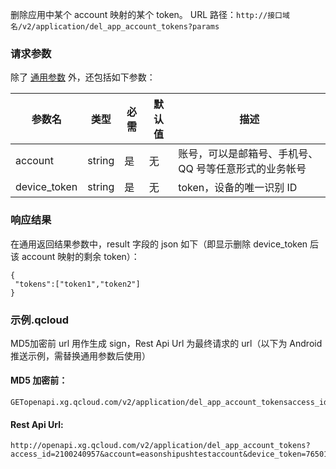 删除应用中某个 account 映射的某个 token。
URL 路径：`http://接口域名/v2/application/del_app_account_tokens?params`

### 请求参数
除了 [通用参数](https://github.com/tencentyun/tac-documents/blob/master/%E4%BD%BF%E7%94%A8%E6%96%87%E6%A1%A3/%E9%80%9A%E7%9F%A5%E6%8E%A8%E9%80%81%20Messaging%20%E9%9B%86%E6%88%90%E6%8C%87%E5%8D%97/%E6%9C%8D%E5%8A%A1%E7%AB%AFAPI%E6%8E%A5%E5%85%A5/Rest%20API%20%E4%BD%BF%E7%94%A8%E6%8C%87%E5%8D%97/%E9%80%9A%E7%94%A8%E5%8F%82%E6%95%B0.md) 外，还包括如下参数：

|参数名	|类型	|必需|	默认值|	描述|
|-|-|-|-|-|
|account	|string|	是|	无|	账号，可以是邮箱号、手机号、QQ 号等任意形式的业务帐号|
|device_token	|string	|是|	无|	token，设备的唯一识别 ID|

### 响应结果
在通用返回结果参数中，result 字段的 json 如下（即显示删除 device_token 后该 account 映射的剩余 token）：
```
{
 "tokens":["token1","token2"]
}
```

### 示例.qcloud
MD5加密前 url 用作生成 sign，Rest Api Url 为最终请求的 url（以下为 Android 推送示例，需替换通用参数后使用）
#### MD5 加密前：
```
GETopenapi.xg.qcloud.com/v2/application/del_app_account_tokensaccess_id=2100240957account=easonshipushtestaccountdevice_token=76501cd0277cdcef4d8499784a819d4772e0fddetimestamp=1502361905f255184d160bad51b88c31627bbd9530
```
#### Rest Api Url:

```
http://openapi.xg.qcloud.com/v2/application/del_app_account_tokens?access_id=2100240957&account=easonshipushtestaccount&device_token=76501cd0277cdcef4d8499784a819d4772e0fdde&timestamp=1502361905&sign=c8c86feab7a1d8b1a3064c733a76079a
```
